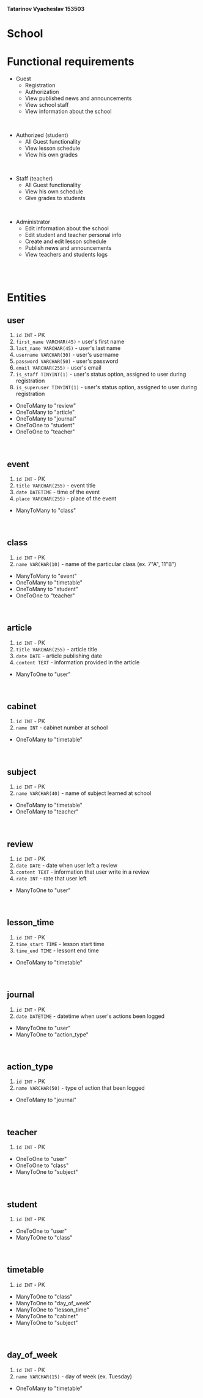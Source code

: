 **Tatarinov Vyacheslav 153503**
# School

# Functional requirements
* Guest
  * Registration
  * Authorization
  * View published news and announcements
  * View school staff
  * View information about the school

</br>

* Authorized (student)
  * All Guest functionality
  * View lesson schedule
  * View his own grades
    
</br>

* Staff (teacher)
  * All Guest functionality
  * View his own schedule
  * Give grades to students

</br>

* Administrator
  * Edit information about the school
  * Edit student and teacher personal info
  * Create and edit lesson schedule
  * Publish news and announcements
  * View teachers and students logs

</br>
</br>

# Entities
## user
1. `id INT` - PK
2. `first_name VARCHAR(45)` - user's first name
3. `last_name VARCHAR(45)` - user's last name
4. `username VARCHAR(30)` - user's username
5. `password VARCHAR(50)` - user's password
6. `email VARCHAR(255)` - user's email
7. `is_staff TINYINT(1)` - user's status option, assigned to user during registration
8. `is_superuser TINYINT(1)` - user's status option, assigned to user during registration

* OneToMany to "review"
* OneToMany to "article"
* OneToMany to "journal"
* OneToOne to "student"
* OneToOne to "teacher"
  </br>
  </br>
  </br>

  
## event
1. `id INT` - PK
2. `title VARCHAR(255)` - event title
3. `date DATETIME` - time of the event
4. `place VARCHAR(255)` - place of the event

* ManyToMany to "class"
  </br>
  </br>
  </br>


## class
1. `id INT` - PK
2. `name VARCHAR(10)` - name of the particular class (ex. 7"A", 11"B")

* ManyToMany to "event"
* OneToMany to "timetable"
* OneToMany to "student"
* OneToOne to "teacher"
  </br>
  </br>
  </br>

  
## article
1. `id INT` - PK
2. `title VARCHAR(255)` - article title
4. `date DATE` - article publishing date
5. `content TEXT` - information provided in the article

* ManyToOne to "user"
  </br>
  </br>
  </br>


## cabinet
1. `id INT` - PK
2. `name INT` - cabinet number at school

* OneToMany to "timetable"
  </br>
  </br>
  </br>


## subject
1. `id INT` - PK
2. `name VARCHAR(40)` - name of subject learned at school

* OneToMany to "timetable"
* OneToMany to "teacher"
  </br>
  </br>
  </br>


## review
1. `id INT` - PK
3. `date DATE` - date when user left a review
4. `content TEXT` - information that user write in a review
5. `rate INT` -  rate that user left

* ManyToOne to "user"
  </br>
  </br>
  </br>


## lesson_time
1. `id INT` - PK
2. `time_start TIME` - lesson start time
3. `time_end TIME` - lessont end time

* OneToMany to "timetable"
  </br>
  </br>
  </br>


## journal
1. `id INT` - PK
3. `date DATETIME` - datetime when user's actions been logged

* ManyToOne to "user"
* ManyToOne to "action_type"
  </br>
  </br>
  </br>


## action_type
1. `id INT` - PK
2. `name VARCHAR(50)` - type of action that been logged

* OneToMany to "journal"
  </br>
  </br>
  </br>


## teacher
1. `id INT` - PK

* OneToOne to "user"
* OneToOne to "class"
* ManyToOne to "subject"
  </br>
  </br>
  </br>


## student
1. `id INT` - PK

* OneToOne to "user"
* ManyToOne to "class"
  </br>
  </br>
  </br>


## timetable
1. `id INT` - PK

* ManyToOne to "class"
* ManyToOne to "day_of_week"
* ManyToOne to "lesson_time"
* ManyToOne to "cabinet"
* ManyToOne to "subject"
  </br>
  </br>
  </br>


## day_of_week
1. `id INT` - PK
2. `name VARCHAR(15)` - day of week (ex. Tuesday)

* OneToMany to "timetable"
  </br>
  </br>
  </br>

   



   
